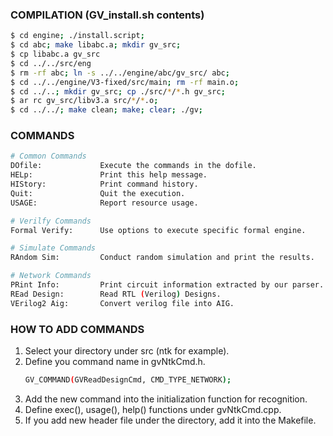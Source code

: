 ### COMPILATION (GV_install.sh contents)
```bash
$ cd engine; ./install.script;
$ cd abc; make libabc.a; mkdir gv_src;
$ cp libabc.a gv_src
$ cd ../../src/eng
$ rm -rf abc; ln -s ../../engine/abc/gv_src/ abc;
$ cd ../../engine/V3-fixed/src/main; rm -rf main.o;
$ cd ../..; mkdir gv_src; cp ./src/*/*.h gv_src;
$ ar rc gv_src/libv3.a src/*/*.o;
$ cd ../../; make clean; make; clear; ./gv;
```

### COMMANDS
```bash
# Common Commands
DOfile:             Execute the commands in the dofile.
HELp:               Print this help message.
HIStory:            Print command history.
Quit:               Quit the execution.
USAGE:              Report resource usage.

# Verilfy Commands
Formal Verify:      Use options to execute specific formal engine.

# Simulate Commands
RAndom Sim:         Conduct random simulation and print the results.

# Network Commands
PRint Info:         Print circuit information extracted by our parser.
REad Design:        Read RTL (Verilog) Designs.
VErilog2 Aig:       Convert verilog file into AIG. 
```

### HOW TO ADD COMMANDS
1. Select your directory under src (ntk for example).
2. Define you command name in gvNtkCmd.h.
   ```bash
   GV_COMMAND(GVReadDesignCmd, CMD_TYPE_NETWORK); 
   ```
3. Add the new command into the initialization function for recognition.
4. Define exec(), usage(), help() functions under gvNtkCmd.cpp.
5. If you add new header file under the directory, add it into the Makefile.